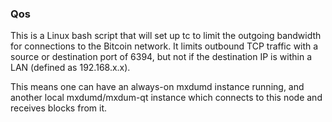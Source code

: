 ### Qos ###

This is a Linux bash script that will set up tc to limit the outgoing bandwidth for connections to the Bitcoin network. It limits outbound TCP traffic with a source or destination port of 6394, but not if the destination IP is within a LAN (defined as 192.168.x.x).

This means one can have an always-on mxdumd instance running, and another local mxdumd/mxdum-qt instance which connects to this node and receives blocks from it.
